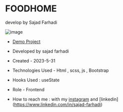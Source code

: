 # FOODHOME
develop by Sajad Farhadi

 ![image](https://github.com/sajadFarhadi-web/FOODHOME/assets/122044544/59af9749-2bf1-4518-90d0-6832152c2319)
  
  - [Demo Project]()

- Developed by sajad farhadi

- Created - 2023-5-31

- Technologies Used - Html , scss, js  , Bootstrap

- Hooks Used : useState 

- Role - Frontend

- How to reach me : with my [instagram](https://instagram.com/sajad.farhadi_web) and [linkedin]
(https://www.linkedin.com/in/sajad-farhadi)
